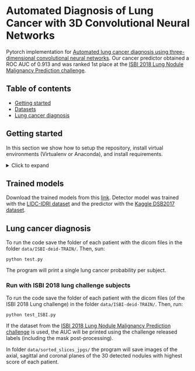 # Automated Diagnosis of Lung Cancer with 3D Convolutional Neural Networks

Pytorch implementation for [Automated lung cancer diagnosis using three-dimensional convolutional neural networks](https://rdcu.be/b4Gc7). 
Our cancer predictor obtained a ROC AUC of 0.913 and was ranked 1st place at the [ISBI 2018 Lung Nodule Malignancy Prediction challenge](https://bit.ly/2JPNnGS).

## Table of contents
* [Getting started](#getting-started)
* [Datasets](#datasets)
* [Lung cancer diagnosis](#lung-cancer-diagnosis)

## Getting started

In this section we show how to setup the repository, install virtual environments (Virtualenv or Anaconda), and install requirements.

<details>
<summary>Click to expand</summary>

1. **Clone the repository:** To download this repository run:
```
$ git clone https://github.com/gperezs/LungCancerDiagnosis-pytorch.git
$ cd LungCancerDiagnosis-pytorch
```

In the following sections we show two ways to setup StarcNet. Use the one that suits you best:
* [Using virtualenv](#using-virtualenv)
* [Using Anaconda](#using-anaconda)

### Using virtualenv

2. **Install virtualenv:** To install virtualenv run after installing pip:

```
$ sudo pip3 install virtualenv
```

3. **Virtualenv  environment:** To set up and activate the virtual environment,
run:
```
$ virtualenv -p /usr/bin/python3 venv3
$ source venv3/bin/activate
```

To install requirements, run:
```
$ pip install -r requirements.txt
```

To install dicom library run:
```
$ pip install dicom
```

4. **PyTorch:** To install pytorch run:
```
$ pip install torch torchvision
```

-------
### Using Anaconda

2. **Install Anaconda:** We recommend using the free [Anaconda Python
distribution](https://www.anaconda.com/download/), which provides an
easy way for you to handle package dependencies. Please be sure to
download the Python 3 version.

3. **Anaconda virtual environment:** To set up and activate the virtual environment,
run:
```
$ conda create -n <env name> python=3.*
$ conda activate <env name>
```

To install requirements, run:
```
$ conda install --yes --file requirements.txt
```

To install dicom library run:
```
$ pip install dicom
```

4. **PyTorch:** To install pytorch follow the instructions [here](https://pytorch.org/).
</details>

## Trained models

Download the trained models from this [link](https://www.dropbox.com/s/to7pmlajtr0tyos/models.zip?dl=0). Detector model was trained with the [LIDC-IDRI dataset](https://wiki.cancerimagingarchive.net/display/Public/LIDC-IDRI) and the predictor with the [Kaggle DSB2017 dataset](https://www.kaggle.com/c/data-science-bowl-2017).

## Lung cancer diagnosis

To run the code save the folder of each patient with the dicom files in the folder `data/ISBI-deid-TRAIN/`. Then, sun:
```
python test.py
```

The program will print a single lung cancer probability per subject.

### Run with ISBI 2018 lung challenge subjects

To run the code save the folder of each patient with the dicom files (of the ISBI 2018 Lung challenge) in the folder `data/ISBI-deid-TRAIN/`. Then, run:
```
python test_ISBI.py
```
If the dataset from the [ISBI 2018 Lung Nodule Malignancy Prediction challenge](https://bit.ly/2JPNnGS) is used, the AUC will be printed using the challenge released labels (including the mask post-processing). 


In folder `data/sorted_slices_jpgs/` the program will save images of the axial, sagittal and coronal planes of the 30 detected nodules with highest score of each patient.


